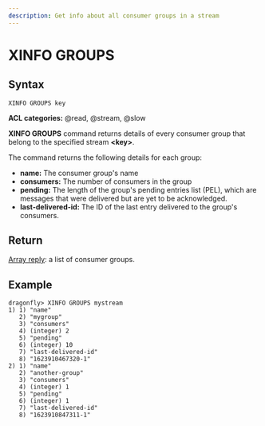 ```yaml
---
description: Get info about all consumer groups in a stream
---
```


# XINFO GROUPS

## Syntax

	XINFO GROUPS key

**ACL categories:** @read, @stream, @slow

**XINFO GROUPS** command returns details of every consumer group
that belong to the specified stream **<key\>**.

The command returns the following details for each group:

 * **name:** The consumer group's name
 * **consumers:** The number of consumers in the group
 * **pending:** The length of the group's pending entries list (PEL),
 which are messages that were delivered but are yet to be acknowledged.
 * **last-delivered-id:** The ID of the last entry delivered to the
 group's consumers.

## Return

[Array reply](https://redis.io/docs/reference/protocol-spec/#arrays):
a list of consumer groups.

## Example

```shell
dragonfly> XINFO GROUPS mystream
1) 1) "name"
   2) "mygroup"
   3) "consumers"
   4) (integer) 2
   5) "pending"
   6) (integer) 10
   7) "last-delivered-id"
   8) "1623910467320-1"
2) 1) "name"
   2) "another-group"
   3) "consumers"
   4) (integer) 1
   5) "pending"
   6) (integer) 1
   7) "last-delivered-id"
   8) "1623910847311-1"
```
